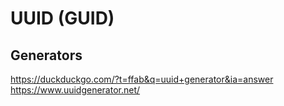 # UUID (GUID)

## Generators
https://duckduckgo.com/?t=ffab&q=uuid+generator&ia=answer
https://www.uuidgenerator.net/
